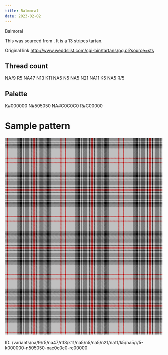 ```yaml
---
title: Balmoral
date: 2023-02-02
---
```

Balmoral

This was sourced from <no value>.  It is a 13 stripes tartan.

Original link http://www.weddslist.com/cgi-bin/tartans/pg.pl?source=sts

## Thread count
NA/9 R5 NA47 N13 K11 NA5 N5 NA5 N21 NA11 K5 NA5 R/5

## Palette
K#000000 N#505050 NA#C0C0C0 R#C00000

# Sample pattern

![Tartan detail](tartan.png "NA/9 R5 NA47 N13 K11 NA5 N5 NA5 N21 NA11 K5 NA5 R/5 tartan")

ID: /variants/na/9/r5/na47/n13/k11/na5/n5/na5/n21/na11/k5/na5/r/5-k000000-n505050-nac0c0c0-rc00000
